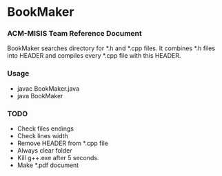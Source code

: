 # BookMaker

### ACM-MISIS Team Reference Document

BookMaker searches directory for *.h and *.cpp files. It combines *.h files into HEADER and compiles every *.cpp file with this HEADER. 

### Usage

- javac BookMaker.java
- java BookMaker <dir>

### TODO

* Check files endings
* Check lines width
* Remove HEADER from *.cpp file
* Always clear folder
* Kill g++.exe after 5 seconds. 
* Make *.pdf document



